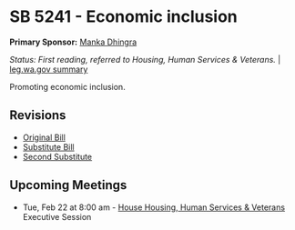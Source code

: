 # SB 5241 - Economic inclusion
**Primary Sponsor:** [Manka Dhingra](/person/leg/manka.dhingra.md)

*Status: First reading, referred to Housing, Human Services & Veterans.* | [leg.wa.gov summary](https://app.leg.wa.gov/billsummary?BillNumber=5241&Year=2021)

Promoting economic inclusion.

## Revisions
* [Original Bill](1/)
* [Substitute Bill](S/)
* [Second Substitute](S2/)

## Upcoming Meetings
* Tue, Feb 22 at 8:00 am - [House Housing, Human Services & Veterans](/house/2021-22/HHSV/) Executive Session